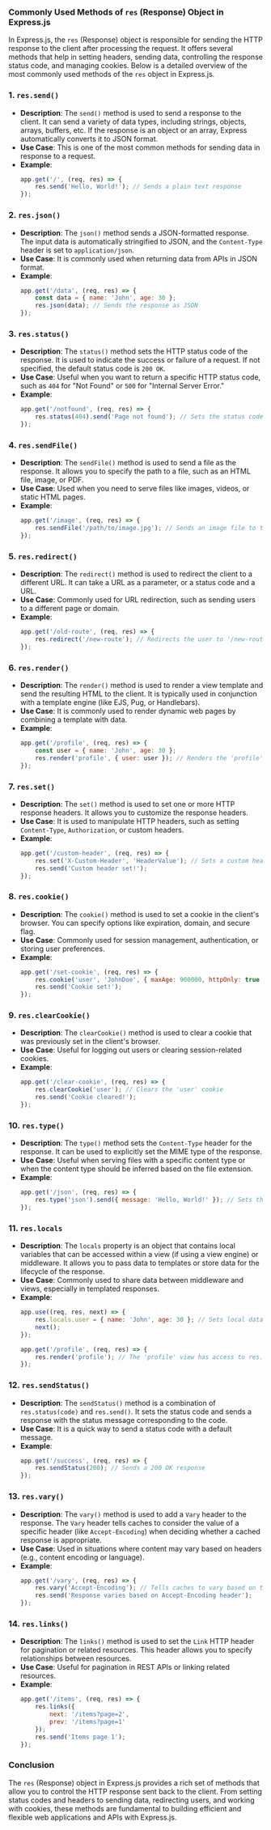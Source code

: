 ### **Commonly Used Methods of `res` (Response) Object in Express.js**

In Express.js, the `res` (Response) object is responsible for sending the HTTP response to the client after processing the request. It offers several methods that help in setting headers, sending data, controlling the response status code, and managing cookies. Below is a detailed overview of the most commonly used methods of the `res` object in Express.js.

### **1. `res.send()`**
   - **Description**: The `send()` method is used to send a response to the client. It can send a variety of data types, including strings, objects, arrays, buffers, etc. If the response is an object or an array, Express automatically converts it to JSON format.
   - **Use Case**: This is one of the most common methods for sending data in response to a request.
   - **Example**:
     ```javascript
     app.get('/', (req, res) => {
         res.send('Hello, World!'); // Sends a plain text response
     });
     ```

### **2. `res.json()`**
   - **Description**: The `json()` method sends a JSON-formatted response. The input data is automatically stringified to JSON, and the `Content-Type` header is set to `application/json`.
   - **Use Case**: It is commonly used when returning data from APIs in JSON format.
   - **Example**:
     ```javascript
     app.get('/data', (req, res) => {
         const data = { name: 'John', age: 30 };
         res.json(data); // Sends the response as JSON
     });
     ```

### **3. `res.status()`**
   - **Description**: The `status()` method sets the HTTP status code of the response. It is used to indicate the success or failure of a request. If not specified, the default status code is `200 OK`.
   - **Use Case**: Useful when you want to return a specific HTTP status code, such as `404` for "Not Found" or `500` for "Internal Server Error."
   - **Example**:
     ```javascript
     app.get('/notfound', (req, res) => {
         res.status(404).send('Page not found'); // Sets the status code to 404
     });
     ```

### **4. `res.sendFile()`**
   - **Description**: The `sendFile()` method is used to send a file as the response. It allows you to specify the path to a file, such as an HTML file, image, or PDF.
   - **Use Case**: Used when you need to serve files like images, videos, or static HTML pages.
   - **Example**:
     ```javascript
     app.get('/image', (req, res) => {
         res.sendFile('/path/to/image.jpg'); // Sends an image file to the client
     });
     ```

### **5. `res.redirect()`**
   - **Description**: The `redirect()` method is used to redirect the client to a different URL. It can take a URL as a parameter, or a status code and a URL.
   - **Use Case**: Commonly used for URL redirection, such as sending users to a different page or domain.
   - **Example**:
     ```javascript
     app.get('/old-route', (req, res) => {
         res.redirect('/new-route'); // Redirects the user to '/new-route'
     });
     ```

### **6. `res.render()`**
   - **Description**: The `render()` method is used to render a view template and send the resulting HTML to the client. It is typically used in conjunction with a template engine (like EJS, Pug, or Handlebars).
   - **Use Case**: It is commonly used to render dynamic web pages by combining a template with data.
   - **Example**:
     ```javascript
     app.get('/profile', (req, res) => {
         const user = { name: 'John', age: 30 };
         res.render('profile', { user: user }); // Renders the 'profile' view with the user data
     });
     ```

### **7. `res.set()`**
   - **Description**: The `set()` method is used to set one or more HTTP response headers. It allows you to customize the response headers.
   - **Use Case**: It is used to manipulate HTTP headers, such as setting `Content-Type`, `Authorization`, or custom headers.
   - **Example**:
     ```javascript
     app.get('/custom-header', (req, res) => {
         res.set('X-Custom-Header', 'HeaderValue'); // Sets a custom header in the response
         res.send('Custom header set!');
     });
     ```

### **8. `res.cookie()`**
   - **Description**: The `cookie()` method is used to set a cookie in the client's browser. You can specify options like expiration, domain, and secure flag.
   - **Use Case**: Commonly used for session management, authentication, or storing user preferences.
   - **Example**:
     ```javascript
     app.get('/set-cookie', (req, res) => {
         res.cookie('user', 'JohnDoe', { maxAge: 900000, httpOnly: true }); // Sets a cookie
         res.send('Cookie set!');
     });
     ```

### **9. `res.clearCookie()`**
   - **Description**: The `clearCookie()` method is used to clear a cookie that was previously set in the client's browser.
   - **Use Case**: Useful for logging out users or clearing session-related cookies.
   - **Example**:
     ```javascript
     app.get('/clear-cookie', (req, res) => {
         res.clearCookie('user'); // Clears the 'user' cookie
         res.send('Cookie cleared!');
     });
     ```

### **10. `res.type()`**
   - **Description**: The `type()` method sets the `Content-Type` header for the response. It can be used to explicitly set the MIME type of the response.
   - **Use Case**: Useful when serving files with a specific content type or when the content type should be inferred based on the file extension.
   - **Example**:
     ```javascript
     app.get('/json', (req, res) => {
         res.type('json').send({ message: 'Hello, World!' }); // Sets the Content-Type to application/json
     });
     ```

### **11. `res.locals`**
   - **Description**: The `locals` property is an object that contains local variables that can be accessed within a view (if using a view engine) or middleware. It allows you to pass data to templates or store data for the lifecycle of the response.
   - **Use Case**: Commonly used to share data between middleware and views, especially in templated responses.
   - **Example**:
     ```javascript
     app.use((req, res, next) => {
         res.locals.user = { name: 'John', age: 30 }; // Sets local data
         next();
     });

     app.get('/profile', (req, res) => {
         res.render('profile'); // The 'profile' view has access to res.locals.user
     });
     ```

### **12. `res.sendStatus()`**
   - **Description**: The `sendStatus()` method is a combination of `res.status(code)` and `res.send()`. It sets the status code and sends a response with the status message corresponding to the code.
   - **Use Case**: It is a quick way to send a status code with a default message.
   - **Example**:
     ```javascript
     app.get('/success', (req, res) => {
         res.sendStatus(200); // Sends a 200 OK response
     });
     ```

### **13. `res.vary()`**
   - **Description**: The `vary()` method is used to add a `Vary` header to the response. The `Vary` header tells caches to consider the value of a specific header (like `Accept-Encoding`) when deciding whether a cached response is appropriate.
   - **Use Case**: Used in situations where content may vary based on headers (e.g., content encoding or language).
   - **Example**:
     ```javascript
     app.get('/vary', (req, res) => {
         res.vary('Accept-Encoding'); // Tells caches to vary based on the 'Accept-Encoding' header
         res.send('Response varies based on Accept-Encoding header');
     });
     ```

### **14. `res.links()`**
   - **Description**: The `links()` method is used to set the `Link` HTTP header for pagination or related resources. This header allows you to specify relationships between resources.
   - **Use Case**: Useful for pagination in REST APIs or linking related resources.
   - **Example**:
     ```javascript
     app.get('/items', (req, res) => {
         res.links({
             next: '/items?page=2',
             prev: '/items?page=1'
         });
         res.send('Items page 1');
     });
     ```

### **Conclusion**

The `res` (Response) object in Express.js provides a rich set of methods that allow you to control the HTTP response sent back to the client. From setting status codes and headers to sending data, redirecting users, and working with cookies, these methods are fundamental to building efficient and flexible web applications and APIs with Express.js.